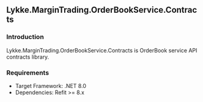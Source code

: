 ## Lykke.MarginTrading.OrderBookService.Contracts

### Introduction
Lykke.MarginTrading.OrderBookService.Contracts is OrderBook service API contracts library.

### Requirements
- Target Framework: .NET 8.0
- Dependencies: Refit >= 8.x
